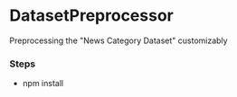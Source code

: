 # DatasetPreprocessor
Preprocessing the "News Category Dataset" customizably

### Steps
- npm install